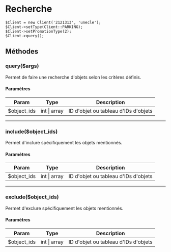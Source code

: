 # Recherche

```
$Client = new Client('2121313', 'unecle');
$Client->setType(Client::PARKING);
$Client->setPromotionType(2);
$Client->query();
```

## Méthodes

### query($args)

Permet de faire une recherche d'objets selon les critères définis.

#### Paramètres

| Param | Type | Description |
| --- | --- | --- |
| $object_ids | int \| array | ID d'objet ou tableau d'IDs d'objets |

---

### include($object_ids)

Permet d'inclure spécifiquement les objets mentionnés.

#### Paramètres

| Param | Type | Description |
| --- | --- | --- |
| $object_ids | int \| array | ID d'objet ou tableau d'IDs d'objets |

---

### exclude($object_ids)

Permet d'exclure spécifiquement les objets mentionnés.

#### Paramètres

| Param | Type | Description |
| --- | --- | --- |
| $object_ids | int \| array | ID d'objet ou tableau d'IDs d'objets |
